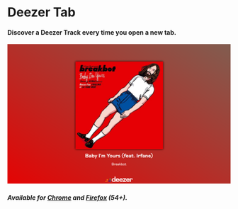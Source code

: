 # Deezer Tab
#### Discover a Deezer Track every time you open a new tab.
![Deezer Tab Preview](medias/screenshot-1.png)
##### Available for [Chrome](https://chrome.google.com/webstore/detail/deezer-tab/meiclleccmfmheoplgelombebilpndea) and [Firefox](https://addons.mozilla.org/fr/firefox/addon/deezer-tab/) (54+).
